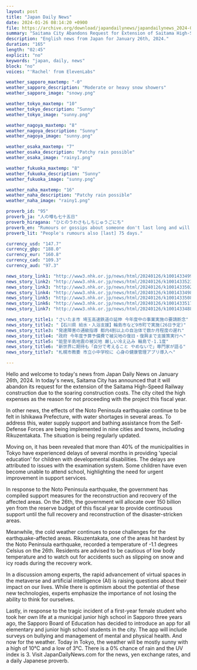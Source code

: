 ```yaml
---
layout: post
title: "Japan Daily News"
date: 2024-01-26 08:14:20 +0900
file: https://archive.org/download/japandailynews/japandailynews_2024-01-26.mp3
summary: "Saitama City Abandons Request for Extension of Saitama High-Speed Railway Construction, Water and Bathing Support in 9 Cities and Towns in Ishikawa Prefecture, & more…"
description: "English news from Japan for January 26th, 2024."
duration: "165"
length: "02:45"
explicit: "no"
keywords: "japan, daily, news"
block: "no"
voices: "'Rachel' from ElevenLabs"

weather_sapporo_maxtemp: "-0"
weather_sapporo_description: "Moderate or heavy snow showers"
weather_sapporo_image: "snowy.png"

weather_tokyo_maxtemp: "10"
weather_tokyo_description: "Sunny"
weather_tokyo_image: "sunny.png"

weather_nagoya_maxtemp: "8"
weather_nagoya_description: "Sunny"
weather_nagoya_image: "sunny.png"

weather_osaka_maxtemp: "7"
weather_osaka_description: "Patchy rain possible"
weather_osaka_image: "rainy1.png"

weather_fukuoka_maxtemp: "8"
weather_fukuoka_description: "Sunny"
weather_fukuoka_image: "sunny.png"

weather_naha_maxtemp: "16"
weather_naha_description: "Patchy rain possible"
weather_naha_image: "rainy1.png"

proverb_id: "95"
proverb_ja: "人の噂も七十五日"
proverb_hiragana: "ひとのうわさもしちじゅうごにち"
proverb_en: "Rumours or gossips about someone don't last long and will be forgotten after a short while."
proverb_lit: "People's rumours also [last] 75 days."

currency_usd: "147.7"
currency_gbp: "188.0"
currency_eur: "160.8"
currency_cad: "109.3"
currency_aud: "97.3"

news_story_link1: "http://www3.nhk.or.jp/news/html/20240126/k10014334991000.html"
news_story_link2: "http://www3.nhk.or.jp/news/html/20240126/k10014335231000.html"
news_story_link3: "http://www3.nhk.or.jp/news/html/20240126/k10014335021000.html"
news_story_link4: "http://www3.nhk.or.jp/news/html/20240126/k10014334981000.html"
news_story_link5: "http://www3.nhk.or.jp/news/html/20240126/k10014335081000.html"
news_story_link6: "http://www3.nhk.or.jp/news/html/20240126/k10014335171000.html"
news_story_link7: "http://www3.nhk.or.jp/news/html/20240126/k10014334881000.html"

news_story_title1: "さいたま市 埼玉高速鉄道の延伸 今年度中の事業実施の要請断念"
news_story_title2: "【石川県 給水・入浴支援】輪島市など9市町で実施(26日予定)"
news_story_title3: "発達障害の通級指導 都内4割以上の自治体で数か月程度の遅れ"
news_story_title4: "政府 今年度予算予備費で被災地の復旧・復興まで支援策実行へ"
news_story_title5: "能登半島地震の被災地 厳しい冷え込み 輪島で-1.1度"
news_story_title6: "新世界に期待も「自分で考えること やめないで」専門家が語る"
news_story_title7: "札幌市教委 市立小中学校に 心身の健康管理アプリ導入へ"

---
```


Hello and welcome to today's news from Japan Daily News on January 26th, 2024. In today's news, Saitama City has announced that it will abandon its request for the extension of the Saitama High-Speed Railway construction due to the soaring construction costs. The city cited the high expenses as the reason for not proceeding with the project this fiscal year.

In other news, the effects of the Noto Peninsula earthquake continue to be felt in Ishikawa Prefecture, with water shortages in several areas. To address this, water supply support and bathing assistance from the Self-Defense Forces are being implemented in nine cities and towns, including Rikuzentakata. The situation is being regularly updated.

Moving on, it has been revealed that more than 40% of the municipalities in Tokyo have experienced delays of several months in providing 'special education' for children with developmental disabilities. The delays are attributed to issues with the examination system. Some children have even become unable to attend school, highlighting the need for urgent improvement in support services.

In response to the Noto Peninsula earthquake, the government has compiled support measures for the reconstruction and recovery of the affected areas. On the 26th, the government will allocate over 150 billion yen from the reserve budget of this fiscal year to provide continuous support until the full recovery and reconstruction of the disaster-stricken areas.

Meanwhile, the cold weather continues to pose challenges for the earthquake-affected areas. Rikuzentakata, one of the areas hit hardest by the Noto Peninsula earthquake, recorded a temperature of -1.1 degrees Celsius on the 26th. Residents are advised to be cautious of low body temperature and to watch out for accidents such as slipping on snow and icy roads during the recovery work.

In a discussion among experts, the rapid advancement of virtual spaces in the metaverse and artificial intelligence (AI) is raising questions about their impact on our lives. While there is optimism about the potential of these new technologies, experts emphasize the importance of not losing the ability to think for ourselves.

Lastly, in response to the tragic incident of a first-year female student who took her own life at a municipal junior high school in Sapporo three years ago, the Sapporo Board of Education has decided to introduce an app for all elementary and junior high school students in the city. The app will include surveys on bullying and management of mental and physical health. And now for the weather. Today in Tokyo, the weather will be mostly sunny with a high of 10°C and a low of 3°C. There is a 0% chance of rain and the UV index is 3.  Visit JapanDailyNews.com for the news, yen exchange rates, and a daily Japanese proverb.
